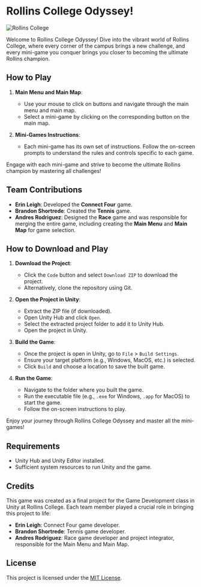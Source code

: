 # Rollins College Odyssey!

![Rollins College](https://cdn.sanity.io/images/qe2ul2l0/production/af08136bb8687e7ffe3e63fa4968f629ece0d93c-2000x1332.jpg?rect=554,349,1302,867&w=1920&h=1279&q=70&fit=max&auto=format)

Welcome to Rollins College Odyssey! Dive into the vibrant world of Rollins College, where every corner of the campus brings a new challenge, and every mini-game you conquer brings you closer to becoming the ultimate Rollins champion.

## How to Play

1. **Main Menu and Main Map**:
   - Use your mouse to click on buttons and navigate through the main menu and main map.
   - Select a mini-game by clicking on the corresponding button on the main map.

2. **Mini-Games Instructions**:
   - Each mini-game has its own set of instructions. Follow the on-screen prompts to understand the rules and controls specific to each game.

Engage with each mini-game and strive to become the ultimate Rollins champion by mastering all challenges!

## Team Contributions

- **Erin Leigh**: Developed the **Connect Four** game.
- **Brandon Shortrede**: Created the **Tennis** game.
- **Andres Rodriguez**: Designed the **Race** game and was responsible for merging the entire game, including creating the **Main Menu** and **Main Map** for game selection.

## How to Download and Play

1. **Download the Project**:
   - Click the `Code` button and select `Download ZIP` to download the project.
   - Alternatively, clone the repository using Git.

2. **Open the Project in Unity**:
   - Extract the ZIP file (if downloaded).
   - Open Unity Hub and click `Open`.
   - Select the extracted project folder to add it to Unity Hub.
   - Open the project in Unity.

3. **Build the Game**:
   - Once the project is open in Unity, go to `File` > `Build Settings`.
   - Ensure your target platform (e.g., Windows, MacOS, etc.) is selected.
   - Click `Build` and choose a location to save the built game.

4. **Run the Game**:
   - Navigate to the folder where you built the game.
   - Run the executable file (e.g., `.exe` for Windows, `.app` for MacOS) to start the game.
   - Follow the on-screen instructions to play.

Enjoy your journey through Rollins College Odyssey and master all the mini-games!

## Requirements

- Unity Hub and Unity Editor installed.
- Sufficient system resources to run Unity and the game.

## Credits

This game was created as a final project for the Game Development class in Unity at Rollins College. Each team member played a crucial role in bringing this project to life:

- **Erin Leigh**: Connect Four game developer.
- **Brandon Shortrede**: Tennis game developer.
- **Andres Rodriguez**: Race game developer and project integrator, responsible for the Main Menu and Main Map.

## License

This project is licensed under the [MIT License](LICENSE).
